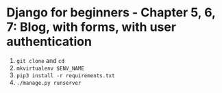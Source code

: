 # Django for beginners - Chapter 5, 6, 7: Blog, with forms, with user authentication

1. `git clone` and `cd`
2. `mkvirtualenv $ENV_NAME`
3. `pip3 install -r requirements.txt`
4. `./manage.py runserver`
